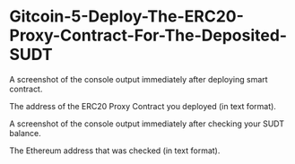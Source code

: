 # Gitcoin-5-Deploy-The-ERC20-Proxy-Contract-For-The-Deposited-SUDT

A screenshot of the console output immediately after deploying smart contract.



The address of the ERC20 Proxy Contract you deployed (in text format).

A screenshot of the console output immediately after checking your SUDT balance.

The Ethereum address that was checked (in text format).
